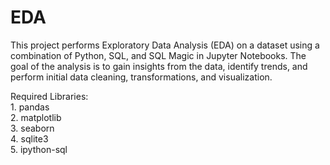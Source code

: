 # EDA

This project performs Exploratory Data Analysis (EDA) on a dataset using a combination of Python, SQL, and SQL Magic in Jupyter Notebooks. 
The goal of the analysis is to gain insights from the data, identify trends, and perform initial data cleaning, transformations, and visualization.

Required Libraries:<br>
    1. pandas<br>
    2. matplotlib<br>
    3. seaborn<br>
    4. sqlite3<br>
    5. ipython-sql<br>
